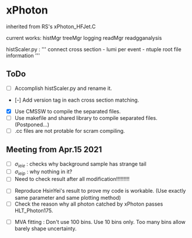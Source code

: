 # xPhoton
inherited from RS's xPhoton_HFJet.C


current works:
histMgr
treeMgr
logging
readMgr
readgganalysis

histScaler.py : 
'''
  connect cross section - lumi per event - ntuple root file information 
'''

## ToDo 
- [ ] Accomplish histScaler.py and rename it.
- [-] Add version tag in each cross section matching.
- [x] Use CMSSW to compile the separated files.
- [ ] Use makefile and shared library to compile separated files. (Postponed...)
- [ ] .cc files are not protable for scram compiling.
## Meeting from Apr.15 2021 ##
- [ ] $\sigma_{ieie}$ : checks why background sample has strange tail
- [ ] $\sigma_{ieip}$ : why nothing in it?
- [ ] Need to check result after all modification!!!!!!!!!
* [ ] Reproduce HsinYei's result to prove my code is workable. (Use exactly same parameter and same plotting method)
* [ ] Check the reason why all photon catched by xPhoton passes HLT_Photon175.
- [ ] MVA fitting : Don't use 100 bins. Use 10 bins only. Too many bins allow barely shape uncertainty.
